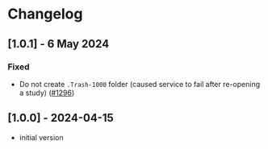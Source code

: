 # Changelog
## [1.0.1] - 6 May 2024
### Fixed
- Do not create `.Trash-1000` folder (caused service to fail after re-opening a study) ([#1296](https://github.com/ITISFoundation/osparc-issues/issues/1296)) 

## [1.0.0] - 2024-04-15
- initial version